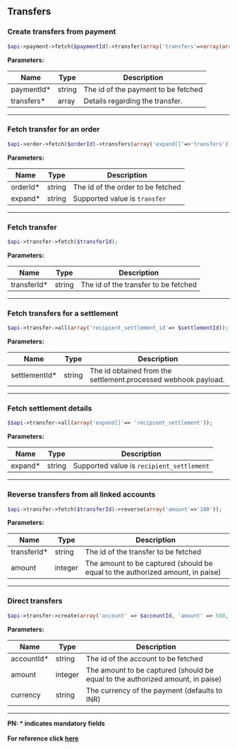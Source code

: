 ## Transfers

### Create transfers from payment
```php
$api->payment->fetch($paymentId)->transfer(array('transfers'=>array(array('account' => $accountId, 'amount' => 100, 'currency' => 'INR'))));
```

**Parameters:**

| Name          | Type        | Description                                 |
|---------------|-------------|---------------------------------------------|
| paymentId*   | string      | The id of the payment to be fetched         |
| transfers*    | array       | Details regarding the transfer.   |

-------------------------------------------------------------------------------------------------------

### Fetch transfer for an order
```php
$api->order->fetch($orderId)->transfers(array('expand[]'=>'transfers'));
```

**Parameters:**

| Name          | Type        | Description                                 |
|---------------|-------------|---------------------------------------------|
| orderId*   | string      | The id of the order to be fetched  |
| expand*   | string    | Supported value is `transfer`  |

-------------------------------------------------------------------------------------------------------

### Fetch transfer
```php
$api->transfer->fetch($transferId);
```

**Parameters:**

| Name          | Type        | Description                                 |
|---------------|-------------|---------------------------------------------|
| transferId*   | string      | The id of the transfer to be fetched  |

-------------------------------------------------------------------------------------------------------

### Fetch transfers for a settlement
```php
$api->transfer->all(array('recipient_settlement_id'=> $settlementId));
```

**Parameters:**

| Name          | Type        | Description                                 |
|---------------|-------------|---------------------------------------------|
| settlementId*   | string    | The id obtained from the settlement.processed webhook payload.  |

-------------------------------------------------------------------------------------------------------

### Fetch settlement details
```php
$$api->transfer->all(array('expand[]'=> 'recipient_settlement'));
```

**Parameters:**

| Name          | Type        | Description                                 |
|---------------|-------------|---------------------------------------------|
| expand*   | string    | Supported value is `recipient_settlement`  |

-------------------------------------------------------------------------------------------------------

### Reverse transfers from all linked accounts
```php
$api->transfer->fetch($transferId)->reverse(array('amount'=>'100'));
```

**Parameters:**

| Name          | Type        | Description                                 |
|---------------|-------------|---------------------------------------------|
| transferId*   | string      | The id of the transfer to be fetched  |
| amount   | integer      | The amount to be captured (should be equal to the authorized amount, in paise) |

-------------------------------------------------------------------------------------------------------

### Direct transfers
```php
$api->transfer->create(array('account' => $accountId, 'amount' => 500, 'currency' => 'INR'));
```

**Parameters:**

| Name          | Type        | Description                                 |
|---------------|-------------|---------------------------------------------|
| accountId*   | string      | The id of the account to be fetched  |
| amount   | integer      | The amount to be captured (should be equal to the authorized amount, in paise) |
| currency   | string  | The currency of the payment (defaults to INR)                                  |

-------------------------------------------------------------------------------------------------------

**PN: * indicates mandatory fields**
<br>
<br>
**For reference click [here](https://razorpay.com/docs/api/route/#transfers/)**
